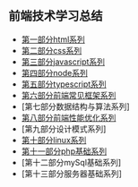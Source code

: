 <!--
 * @Description: In User Settings Edit
 * @Author: your name
 * @Date: 2018-12-17 15:00:11
 * @LastEditTime: 2019-08-12 11:19:22
 * @LastEditors: Please set LastEditors
 -->
## 前端技术学习总结

* [第一部分html系列][1]
* [第二部分css系列][2]
* [第三部分javascript系列][3]
* [第四部分node系列][4]
* [第五部分typescript系列][5]
* [第六部分前端常见框架系列][6]
* [第七部分数据结构与算法系列] 
* [第八部分前端性能优化系列][8]
* [第九部分设计模式系列]
* [第十部分linux系列][10]
* [第十一部分php基础系列][11]
* [第十二部分mySql基础系列]
* [第十三部分服务器基础系列]


[1]: https://github.com/MarsPen/-notes-summary/blob/master/html/exercises.md
[2]: https://github.com/MarsPen/-notes-summary/blob/master/css/index.md
[3]: https://github.com/MarsPen/-notes-summary/blob/master/javascript/index.md
[4]: https://github.com/MarsPen/-notes-summary/blob/master/node/index.md
[5]: https://github.com/MarsPen/-notes-summary/blob/master/typescript/index.md
[6]: https://github.com/MarsPen/-notes-summary/blob/master/常见框架/index.md 
[8]: https://github.com/MarsPen/-notes-summary/blob/master/前端性能优化/index.md 
[10]: https://github.com/MarsPen/-notes-summary/blob/master/linux/index.md
[11]: https://github.com/MarsPen/-notes-summary/blob/master/php/index.md 


